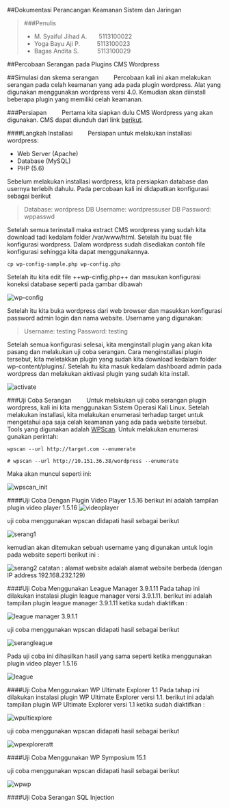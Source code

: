 ##Dokumentasi Perancangan Keamanan Sistem dan Jaringan

>###Penulis
>* M. Syaiful Jihad A.&nbsp;&nbsp;&nbsp;&nbsp;&nbsp;&nbsp;&nbsp;5113100022
>* Yoga Bayu Aji P.&nbsp;&nbsp;&nbsp;&nbsp;&nbsp;&nbsp;&nbsp;&nbsp;&nbsp;&nbsp;5113100023
>* Bagas Andita S.&nbsp;&nbsp;&nbsp;&nbsp;&nbsp;&nbsp;&nbsp;&nbsp;&nbsp;&nbsp;&nbsp;5113100029

##Percobaan Serangan pada Plugins CMS Wordpress

##Simulasi dan skema serangan
&nbsp;&nbsp;&nbsp;&nbsp;&nbsp;&nbsp;&nbsp;&nbsp;Percobaan kali ini akan melakukan serangan pada celah keamanan yang ada pada plugin wordpress. Alat yang digunakan menggunakan wordpress versi 4.0. Kemudian akan diinstall beberapa plugin yang memiliki celah keamanan.

###Persiapan
&nbsp;&nbsp;&nbsp;&nbsp;&nbsp;&nbsp;&nbsp;&nbsp;Pertama kita siapkan dulu CMS Wordpress yang akan digunakan. CMS dapat diunduh dari link [berikut](http://https://wordpress.org/download/).

####Langkah Installasi
&nbsp;&nbsp;&nbsp;&nbsp;&nbsp;&nbsp;&nbsp;&nbsp;Persiapan untuk melakukan installasi wordpress:
- Web Server (Apache)
- Database (MySQL)
- PHP (5.6)

Sebelum melakukan installasi wordpress, kita persiapkan database dan usernya terlebih dahulu. Pada percobaan kali ini didapatkan konfigurasi sebagai berikut
>Database: wordpress
>DB Username: wordpressuser
>DB Password: wppasswd

Setelah semua terinstall maka extract CMS wordpress yang sudah kita download tadi kedalam folder /var/www/html. Setelah itu buat file konfigurasi wordpress. Dalam wordpress sudah disediakan contoh file konfigurasi sehingga kita dapat menggunakannya.
```
cp wp-config-sample.php wp-config.php
```
Setelah itu kita edit file ++wp-cinfig.php++ dan masukan konfigurasi koneksi database seperti pada gambar dibawah

![wp-config](asset/tugas2/wp-config.png)

Setelah itu kita buka wordpress dari web browser dan masukkan konfigurasi password admin login dan nama website. Username yang digunakan:
>Username: testing
>Password: testing

Setelah semua konfigurasi selesai, kita menginstall plugin yang akan kita pasang dan melakukan uji coba serangan. Cara menginstallasi plugin tersebut, kita meletakkan plugin yang sudah kita download kedalam folder wp-content/plugins/. Setelah itu kita masuk kedalam dashboard admin pada wordpress dan melakukan aktivasi plugin yang sudah kita install.

![activate](asset/tugas2/activate.png)

###Uji Coba Serangan
&nbsp;&nbsp;&nbsp;&nbsp;&nbsp;&nbsp;&nbsp;&nbsp;Untuk melakukan uji coba serangan plugin wordpress, kali ini kita menggunakan Sistem Operasi Kali Linux. Setelah melakukan installasi, kita melakukan enumerasi terhadap target untuk mengetahui apa saja celah keamanan yang ada pada website tersebut. Tools yang digunakan adalah [WPScan](http://wpscan.org). Untuk melakukan enumerasi gunakan perintah:
```
wpscan --url http://target.com --enumerate
```
```
# wpscan --url http://10.151.36.38/wordpress --enumerate
```

Maka akan muncul seperti ini:

![wpscan_init](asset/tugas2/wpscan_init.png)

####Uji Coba Dengan Plugin Video Player 1.5.16
berikut ini adalah tampilan plugin video player 1.5.16
![videoplayer](asset/tugas2-023/12.PNG)

uji coba menggunakan wpscan didapati hasil sebagai berikut

![serang1](asset/tugas2-023/13.PNG)

kemudian akan ditemukan sebuah username yang digunakan untuk login pada website seperti berikut ini :

![serang2](asset/tugas2-023/15.PNG)
catatan : alamat website adalah alamat website berbeda (dengan IP address 192.168.232.129)

####Uji Coba Menggunakan League Manager 3.9.1.11
Pada tahap ini dilakukan instalasi plugin league manager versi 3.9.1.11. berikut ini adalah tampilan plugin league manager 3.9.1.11 ketika sudah diaktifkan :

![league manager 3.9.1.1](asset/tugas2-023/14.PNG)

uji coba menggunakan wpscan didapati hasil sebagai berikut

![serangleague](asset/tugas2-023/leaguemanager_wpscan.PNG)

Pada uji coba ini dihasilkan hasil yang sama seperti ketika menggunakan plugin video player 1.5.16

![league](asset/tugas2-023/16.PNG)

####Uji Coba Menggunakan WP Ultimate Explorer 1.1
Pada tahap ini dilakukan instalasi plugin WP Ultimate Explorer versi 1.1. berikut ini adalah tampilan plugin WP Ultimate Explorer versi 1.1 ketika sudah diaktifkan :

![wpultiexplore](asset/tugas2-023/wp-ultimate-explorer-show.png)

uji coba menggunakan wpscan didapati hasil sebagai berikut

![wpexploreratt](asset/tugas2-023/wp-ultimate-explorer.PNG)

####Uji Coba Menggunakan WP Symposium 15.1

uji coba menggunakan wpscan didapati hasil sebagai berikut

![wpwp](asset/tugas2-023/wp-symposium.PNG)

####Uji Coba Serangan SQL Injection

